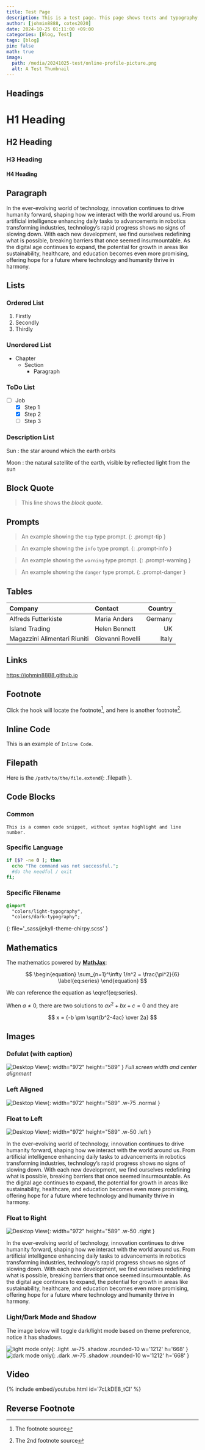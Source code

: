 ```yaml
---
title: Test Page
description: This is a test page. This page shows texts and typography, copied from the original source.
author: [johmin8888, cotes2020]
date: 2024-10-25 01:11:00 +09:00
categories: [Blog, Test]
tags: [blog]
pin: false
math: true
image:
  path: /media/20241025-test/online-profile-picture.png
  alt: A Test Thumbnail
---
```


## Headings

# H1 Heading

## H2 Heading

### H3 Heading

#### H4 Heading


## Paragraph

In the ever-evolving world of technology, innovation continues to drive humanity forward, shaping how we interact with the world around us. From artificial intelligence enhancing daily tasks to advancements in robotics transforming industries, technology’s rapid progress shows no signs of slowing down. With each new development, we find ourselves redefining what is possible, breaking barriers that once seemed insurmountable. As the digital age continues to expand, the potential for growth in areas like sustainability, healthcare, and education becomes even more promising, offering hope for a future where technology and humanity thrive in harmony.


## Lists

### Ordered List

1. Firstly
2. Secondly
3. Thirdly

### Unordered List

- Chapter
  - Section
    - Paragraph

### ToDo List

- [ ] Job
  - [x] Step 1
  - [X] Step 2
  - [ ] Step 3

### Description List

Sun
: the star around which the earth orbits

Moon
: the natural satellite of the earth, visible by reflected light from the sun


## Block Quote

> This line shows the _block quote_.


## Prompts

> An example showing the `tip` type prompt.
{: .prompt-tip }

> An example showing the `info` type prompt.
{: .prompt-info }

> An example showing the `warning` type prompt.
{: .prompt-warning }

> An example showing the `danger` type prompt.
{: .prompt-danger }


## Tables

| Company                      | Contact          | Country |
| :--------------------------- | :--------------- | ------: |
| Alfreds Futterkiste          | Maria Anders     | Germany |
| Island Trading               | Helen Bennett    |      UK |
| Magazzini Alimentari Riuniti | Giovanni Rovelli |   Italy |


## Links

<https://johmin8888.github.io>


## Footnote

Click the hook will locate the footnote[^fn-nth-1], and here is another footnote[^fn-nth-2].


## Inline Code

This is an example of `Inline Code`.


## Filepath

Here is the `/path/to/the/file.extend`{: .filepath }.


## Code Blocks

### Common

```text
This is a common code snippet, without syntax highlight and line number.
```

### Specific Language

```bash
if [$? -ne 0 ]; then
  echo "The command was not successful.";
  #do the needful / exit
fi;
```

### Specific Filename

```sass
@import
  "colors/light-typography",
  "colors/dark-typography";
```
{: file='_sass/jekyll-theme-chirpy.scss' }


## Mathematics

The mathematics powered by [**MathJax**](https://www.mathjax.org/):

$$
\begin{equation}
  \sum_{n=1}^\infty 1/n^2 = \frac{\pi^2}{6}
  \label{eq:series}
\end{equation}
$$

We can reference the equation as \eqref{eq:series}.

When $a \ne 0$, there are two solutions to $ax^2 + bx + c = 0$ and they are

$$ x = {-b \pm \sqrt{b^2-4ac} \over 2a} $$


## Images

### Defulat (with caption)

![Desktop View](/media/20241025-test/online-profile-picture.png){: width="972" height="589" }
_Full screen width and center alignment_

### Left Aligned

![Desktop View](/media/20241025-test/online-profile-picture.png){: width="972" height="589" .w-75 .normal }

### Float to Left

![Desktop View](/media/20241025-test/online-profile-picture.png){: width="972" height="589" .w-50 .left }

In the ever-evolving world of technology, innovation continues to drive humanity forward, shaping how we interact with the world around us. From artificial intelligence enhancing daily tasks to advancements in robotics transforming industries, technology’s rapid progress shows no signs of slowing down. With each new development, we find ourselves redefining what is possible, breaking barriers that once seemed insurmountable. As the digital age continues to expand, the potential for growth in areas like sustainability, healthcare, and education becomes even more promising, offering hope for a future where technology and humanity thrive in harmony.

### Float to Right

![Desktop View](/media/20241025-test/online-profile-picture.png){: width="972" height="589" .w-50 .right }

In the ever-evolving world of technology, innovation continues to drive humanity forward, shaping how we interact with the world around us. From artificial intelligence enhancing daily tasks to advancements in robotics transforming industries, technology’s rapid progress shows no signs of slowing down. With each new development, we find ourselves redefining what is possible, breaking barriers that once seemed insurmountable. As the digital age continues to expand, the potential for growth in areas like sustainability, healthcare, and education becomes even more promising, offering hope for a future where technology and humanity thrive in harmony.

### Light/Dark Mode and Shadow

The image below will toggle dark/light mode based on theme preference, notice it has shadows.

![light mode only](/media/20241025-test/online-profile-picture-lightmode.png){: .light .w-75 .shadow .rounded-10 w='1212' h='668' }
![dark mode only](/media/20241025-test/online-profile-picture-darkmode.png){: .dark .w-75 .shadow .rounded-10 w='1212' h='668' }


## Video

{% include embed/youtube.html id='7cLkDE8_tCI' %}


## Reverse Footnote

[^fn-nth-1]: The footnote source
[^fn-nth-2]: The 2nd footnote source
